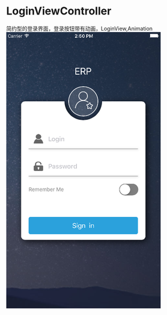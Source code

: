 # LoginViewController
简约型的登录界面，登录按钮带有动画，LoginView,Animation
![image](https://github.com/anyifeihewenjie/LoginViewController/blob/master/screen.png)

